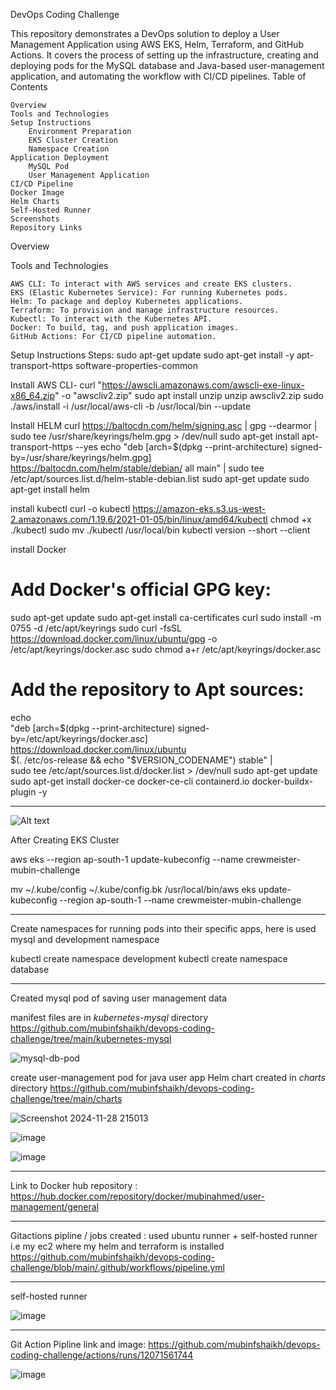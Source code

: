 DevOps Coding Challenge

This repository demonstrates a DevOps solution to deploy a User Management Application using AWS EKS, Helm, Terraform, and GitHub Actions. It covers the process of setting up the infrastructure, creating and deploying pods for the MySQL database and Java-based user-management application, and automating the workflow with CI/CD pipelines.
Table of Contents

    Overview
    Tools and Technologies
    Setup Instructions
        Environment Preparation
        EKS Cluster Creation
        Namespace Creation
    Application Deployment
        MySQL Pod
        User Management Application
    CI/CD Pipeline
    Docker Image
    Helm Charts
    Self-Hosted Runner
    Screenshots
    Repository Links

Overview

Tools and Technologies

    AWS CLI: To interact with AWS services and create EKS clusters.
    EKS (Elastic Kubernetes Service): For running Kubernetes pods.
    Helm: To package and deploy Kubernetes applications.
    Terraform: To provision and manage infrastructure resources.
    Kubectl: To interact with the Kubernetes API.
    Docker: To build, tag, and push application images.
    GitHub Actions: For CI/CD pipeline automation.

Setup Instructions
Steps:
sudo apt-get update
sudo apt-get install -y apt-transport-https software-properties-common

Install AWS CLI-
curl "https://awscli.amazonaws.com/awscli-exe-linux-x86_64.zip" -o "awscliv2.zip"
sudo apt install unzip
unzip awscliv2.zip
sudo ./aws/install -i /usr/local/aws-cli -b /usr/local/bin --update

Install HELM
curl https://baltocdn.com/helm/signing.asc | gpg --dearmor | sudo tee /usr/share/keyrings/helm.gpg > /dev/null
sudo apt-get install apt-transport-https --yes
echo "deb [arch=$(dpkg --print-architecture) signed-by=/usr/share/keyrings/helm.gpg] https://baltocdn.com/helm/stable/debian/ all main" | sudo tee /etc/apt/sources.list.d/helm-stable-debian.list
sudo apt-get update
sudo apt-get install helm

install kubectl
curl -o kubectl https://amazon-eks.s3.us-west-2.amazonaws.com/1.19.6/2021-01-05/bin/linux/amd64/kubectl
chmod +x ./kubectl
sudo mv ./kubectl /usr/local/bin
kubectl version --short --client

install Docker
# Add Docker's official GPG key:
sudo apt-get update
sudo apt-get install ca-certificates curl
sudo install -m 0755 -d /etc/apt/keyrings
sudo curl -fsSL https://download.docker.com/linux/ubuntu/gpg -o /etc/apt/keyrings/docker.asc
sudo chmod a+r /etc/apt/keyrings/docker.asc

# Add the repository to Apt sources:
echo \
  "deb [arch=$(dpkg --print-architecture) signed-by=/etc/apt/keyrings/docker.asc] https://download.docker.com/linux/ubuntu \
  $(. /etc/os-release && echo "$VERSION_CODENAME") stable" | \
  sudo tee /etc/apt/sources.list.d/docker.list > /dev/null
sudo apt-get update
sudo apt-get install docker-ce docker-ce-cli containerd.io docker-buildx-plugin -y

-------------------------
![Alt text](https://mubin-crewmeister-challenge.s3.ap-south-1.amazonaws.com/eks-cluster-creation.png)

After Creating EKS Cluster

aws eks --region ap-south-1 update-kubeconfig --name crewmeister-mubin-challenge

mv ~/.kube/config ~/.kube/config.bk
/usr/local/bin/aws eks update-kubeconfig --region ap-south-1  --name crewmeister-mubin-challenge

-------------------------
Create namespaces for running pods into their specific apps, here is used mysql and development namespace


kubectl create namespace development
kubectl create namespace database

-------------------------

Created mysql pod of saving user management data

manifest files are in *kubernetes-mysql* directory 
https://github.com/mubinfshaikh/devops-coding-challenge/tree/main/kubernetes-mysql

![mysql-db-pod](https://github.com/user-attachments/assets/131672eb-cd6c-4baf-86f8-b6b365b4e0a8)


create user-management pod for java user app 
Helm chart created in *charts* directory
https://github.com/mubinfshaikh/devops-coding-challenge/tree/main/charts

![Screenshot 2024-11-28 215013](https://github.com/user-attachments/assets/c9186ec8-385c-49b8-a91a-764c5cc0107a)

![image](https://github.com/user-attachments/assets/0c55c2c2-ecc6-412a-bb1d-287a98d8ec09)

![image](https://github.com/user-attachments/assets/fb7bef2f-93d4-4804-853c-7263b93241ac)

-----------------------------------

Link to Docker hub repository : https://hub.docker.com/repository/docker/mubinahmed/user-management/general

-----------------------------------

Gitactions pipline / jobs created : used ubuntu runner + self-hosted runner i.e my ec2 where my helm and terraform is installed
https://github.com/mubinfshaikh/devops-coding-challenge/blob/main/.github/workflows/pipeline.yml

----------------------------------
self-hosted runner

![image](https://github.com/user-attachments/assets/14115e2e-c248-42f2-807e-c33c14d7000c)

----------------------------------

Git Action Pipline link and image:
https://github.com/mubinfshaikh/devops-coding-challenge/actions/runs/12071561744

![image](https://github.com/user-attachments/assets/9b6fe128-9082-42c0-bc4f-45c55df13341)

